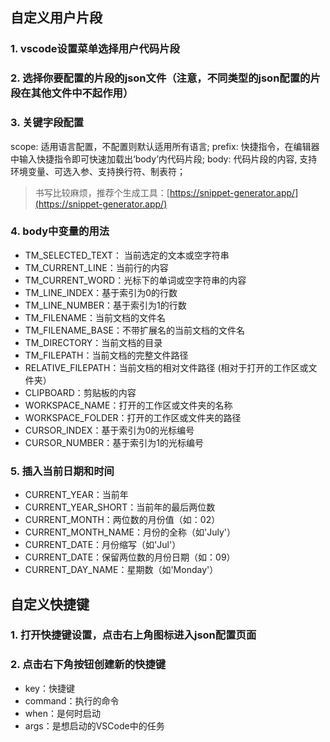 ## 自定义用户片段

### 1. vscode设置菜单选择用户代码片段

### 2. 选择你要配置的片段的json文件（注意，不同类型的json配置的片段在其他文件中不起作用）

### 3. 关键字段配置

scope:  适用语言配置，不配置则默认适用所有语言;
 prefix:  快捷指令，在编辑器中输入快捷指令即可快速加载出‘body’内代码片段;
 body:  代码片段的内容, 支持环境变量、可选入参、支持换行符、制表符；

> 书写比较麻烦，推荐个生成工具：[https://snippet-generator.app/](https://snippet-generator.app/)

### 4. body中变量的用法

- TM_SELECTED_TEXT： 当前选定的文本或空字符串
- TM_CURRENT_LINE：当前行的内容
- TM_CURRENT_WORD：光标下的单词或空字符串的内容
- TM_LINE_INDEX：基于索引为0的行数
- TM_LINE_NUMBER：基于索引为1的行数
- TM_FILENAME：当前文档的文件名
- TM_FILENAME_BASE：不带扩展名的当前文档的文件名
- TM_DIRECTORY：当前文档的目录
- TM_FILEPATH：当前文档的完整文件路径
- RELATIVE_FILEPATH：当前文档的相对文件路径 (相对于打开的工作区或文件夹）
- CLIPBOARD：剪贴板的内容
- WORKSPACE_NAME：打开的工作区或文件夹的名称
- WORKSPACE_FOLDER：打开的工作区或文件夹的路径
- CURSOR_INDEX：基于索引为0的光标编号
- CURSOR_NUMBER：基于索引为1的光标编号
### 5. 插入当前日期和时间

- CURRENT_YEAR：当前年
- CURRENT_YEAR_SHORT：当前年的最后两位数
- CURRENT_MONTH：两位数的月份值（如：02）
- CURRENT_MONTH_NAME：月份的全称（如'July'）
- CURRENT_DATE：月份缩写（如'Jul'）
- CURRENT_DATE：保留两位数的月份日期（如：09）
- CURRENT_DAY_NAME：星期数（如'Monday'）

    

## 自定义快捷键

### 1. 打开快捷键设置，点击右上角图标进入json配置页面

### 2. 点击右下角按钮创建新的快捷键

- key：快捷键
- command：执行的命令
- when：是何时启动
- args：是想启动的VSCode中的任务